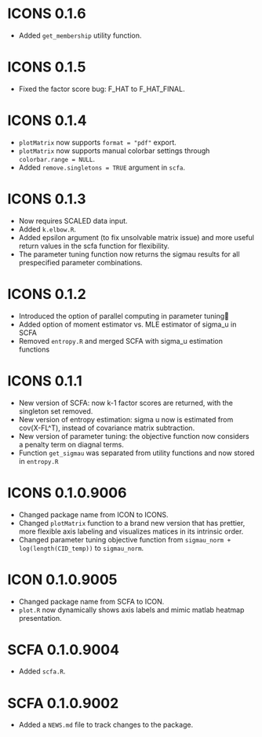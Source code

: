 # ICONS 0.1.6
* Added `get_membership` utility function.

# ICONS 0.1.5
* Fixed the factor score bug: F_HAT to F_HAT_FINAL.

# ICONS 0.1.4
* `plotMatrix` now supports `format = "pdf"` export.
* `plotMatrix` now supports manual colorbar settings through `colorbar.range = NULL`.
* Added `remove.singletons = TRUE` argument in `scfa`.

# ICONS 0.1.3
* Now requires SCALED data input.
* Added `k.elbow.R`.
* Added epsilon argument (to fix unsolvable matrix issue) and  more useful return values in the scfa function for flexibility.
* The parameter tuning function now returns the sigmau results for all prespecified parameter combinations.

# ICONS 0.1.2
* Introduced the option of parallel computing in parameter tuning🎉
* Added option of moment estimator vs. MLE estimator of sigma_u in SCFA
* Removed `entropy.R` and merged SCFA with sigma_u estimation functions

# ICONS 0.1.1
* New version of SCFA: now k-1 factor scores are returned, with the singleton set removed.
* New version of entropy estimation: sigma u now is estimated from cov(X-FL^T), instead of covariance matrix subtraction.
* New version of parameter tuning: the objective function now considers a penalty term on diagnal terms.
* Function `get_sigmau` was separated from utility functions and now stored in `entropy.R` 

# ICONS 0.1.0.9006
* Changed package name from ICON to ICONS.
* Changed `plotMatrix` function to a brand new version that has prettier, more flexible axis labeling and visualizes matices in its intrinsic order.
* Changed parameter tuning objective function from `sigmau_norm + log(length(CID_temp))` to `sigmau_norm`.


# ICON 0.1.0.9005

* Changed package name from SCFA to ICON.
* `plot.R` now dynamically shows axis labels and mimic matlab heatmap presentation.

# SCFA 0.1.0.9004

* Added `scfa.R`.

# SCFA 0.1.0.9002

* Added a `NEWS.md` file to track changes to the package.
